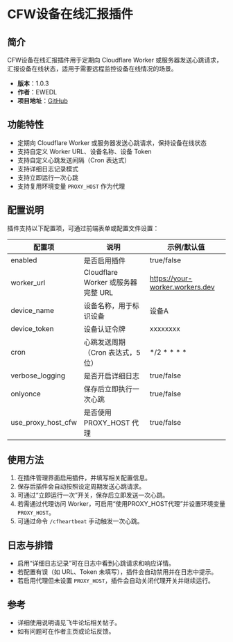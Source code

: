 # CFW设备在线汇报插件

## 简介

CFW设备在线汇报插件用于定期向 Cloudflare Worker 或服务器发送心跳请求，汇报设备在线状态，适用于需要远程监控设备在线情况的场景。

- **版本**：1.0.3
- **作者**：EWEDL
- **项目地址**：[GitHub](https://github.com/EWEDLCM)

## 功能特性

- 定期向 Cloudflare Worker 或服务器发送心跳请求，保持设备在线状态
- 支持自定义 Worker URL、设备名称、设备 Token
- 支持自定义心跳发送间隔（Cron 表达式）
- 支持详细日志记录模式
- 支持立即运行一次心跳
- 支持复用环境变量 `PROXY_HOST` 作为代理

## 配置说明

插件支持以下配置项，可通过前端表单或配置文件设置：

| 配置项                | 说明                                 | 示例/默认值                  |
|-----------------------|--------------------------------------|------------------------------|
| enabled               | 是否启用插件                         | true/false                   |
| worker_url            | Cloudflare Worker 或服务器完整 URL    | https://your-worker.workers.dev |
| device_name           | 设备名称，用于标识设备                | 设备A                        |
| device_token          | 设备认证令牌                         | xxxxxxxx                     |
| cron                  | 心跳发送周期（Cron 表达式，5位）      | */2 * * * *                  |
| verbose_logging       | 是否开启详细日志                     | true/false                   |
| onlyonce              | 保存后立即执行一次心跳                | true/false                   |
| use_proxy_host_cfw    | 是否使用 PROXY_HOST 代理              | true/false                   |


## 使用方法

1. 在插件管理界面启用插件，并填写相关配置信息。
2. 保存后插件会自动按照设定周期发送心跳请求。
3. 可通过“立即运行一次”开关，保存后立即发送一次心跳。
4. 若需通过代理访问 Worker，可启用“使用PROXY_HOST代理”并设置环境变量 `PROXY_HOST`。
5. 可通过命令 `/cfheartbeat` 手动触发一次心跳。

## 日志与排错

- 启用“详细日志记录”可在日志中看到心跳请求和响应详情。
- 若配置有误（如 URL、Token 未填写），插件会自动禁用并在日志中提示。
- 若启用代理但未设置 `PROXY_HOST`，插件会自动关闭代理开关并继续运行。


## 参考

- 详细使用说明请见飞牛论坛相关帖子。
- 如有问题可在作者主页或论坛反馈。
